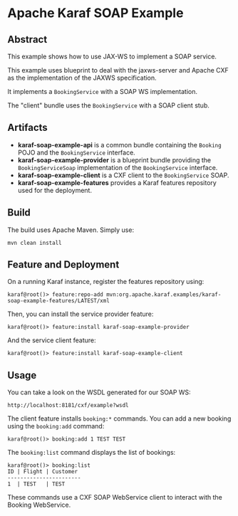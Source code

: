 <!--
    Licensed to the Apache Software Foundation (ASF) under one
    or more contributor license agreements.  See the NOTICE file
    distributed with this work for additional information
    regarding copyright ownership.  The ASF licenses this file
    to you under the Apache License, Version 2.0 (the
    "License"); you may not use this file except in compliance
    with the License.  You may obtain a copy of the License at

      http://www.apache.org/licenses/LICENSE-2.0

    Unless required by applicable law or agreed to in writing,
    software distributed under the License is distributed on an
    "AS IS" BASIS, WITHOUT WARRANTIES OR CONDITIONS OF ANY
    KIND, either express or implied.  See the License for the
    specific language governing permissions and limitations
    under the License.
-->
# Apache Karaf SOAP Example

## Abstract

This example shows how to use JAX-WS to implement a SOAP service.

This example uses blueprint to deal with the jaxws-server and Apache CXF as the implementation of the JAXWS specification.

It implements a `BookingService` with a SOAP WS implementation. 

The "client" bundle uses the `BookingService` with a SOAP client stub.

## Artifacts

* **karaf-soap-example-api** is a common bundle containing the `Booking` POJO and the `BookingService` interface.   
* **karaf-soap-example-provider** is a blueprint bundle providing the `BookingServiceSoap` implementation of the `BookingService` interface.
* **karaf-soap-example-client** is a CXF client to the `BookingService` SOAP.
* **karaf-soap-example-features** provides a Karaf features repository used for the deployment.

## Build

The build uses Apache Maven. Simply use:

```
mvn clean install
```

## Feature and Deployment

On a running Karaf instance, register the features repository using:

```
karaf@root()> feature:repo-add mvn:org.apache.karaf.examples/karaf-soap-example-features/LATEST/xml
```

Then, you can install the service provider feature:

```
karaf@root()> feature:install karaf-soap-example-provider
```

And the service client feature:

```
karaf@root()> feature:install karaf-soap-example-client
```

## Usage

You can take a look on the WSDL generated for our SOAP WS:

```
http://localhost:8181/cxf/example?wsdl
```

The client feature installs `booking:*` commands. You can add a new booking using the `booking:add` command:

```
karaf@root()> booking:add 1 TEST TEST
```

The `booking:list` command displays the list of bookings:

```
karaf@root()> booking:list
ID | Flight | Customer
-----------------------
1  | TEST   | TEST
```

These commands use a CXF SOAP WebService client to interact with the Booking WebService.

